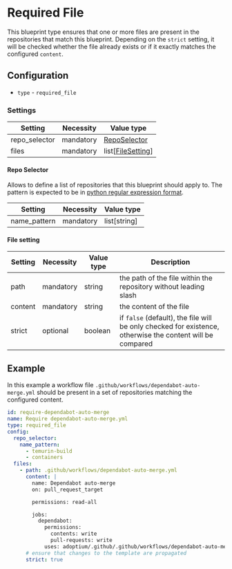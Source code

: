 # Required File

This blueprint type ensures that one or more files are present in the repositories that match this blueprint.
Depending on the `strict` setting, it will be checked whether the file already exists or if it exactly matches the
configured `content`.

## Configuration

- `type` - `required_file`

### Settings

| Setting       | Necessity | Value type                         |
|---------------|-----------|------------------------------------|
| repo_selector | mandatory | [RepoSelector](#repo-selector)     |
| files         | mandatory | list[[FileSetting](#file-setting)] |

#### Repo Selector

Allows to define a list of repositories that this blueprint should apply to.
The pattern is expected to be in [python regular expression format](https://docs.python.org/3/howto/regex.html).

| Setting      | Necessity  | Value type   |
|--------------|------------|--------------|
| name_pattern | mandatory  | list[string] |

#### File setting

| Setting | Necessity  | Value type | Description                                                                                               |
|---------|------------|------------|-----------------------------------------------------------------------------------------------------------|
| path    | mandatory  | string     | the path of the file within the repository without leading slash                                          |
| content | mandatory  | string     | the content of the file                                                                                   |
| strict  | optional   | boolean    | if `false` (default), the file will be only checked for existence, otherwise the content will be compared |

## Example

In this example a workflow file `.github/workflows/dependabot-auto-merge.yml` should be present in a set of repositories matching the configured content.

``` yaml
id: require-dependabot-auto-merge
name: Require dependabot-auto-merge.yml
type: required_file
config:
  repo_selector:
    name_pattern:
      - temurin-build
      - containers
  files:
    - path: .github/workflows/dependabot-auto-merge.yml
      content: |
        name: Dependabot auto-merge
        on: pull_request_target

        permissions: read-all

        jobs:
          dependabot:
            permissions:
              contents: write
              pull-requests: write
            uses: adoptium/.github/.github/workflows/dependabot-auto-merge.yml@main
      # ensure that changes to the template are propagated
      strict: true
```
